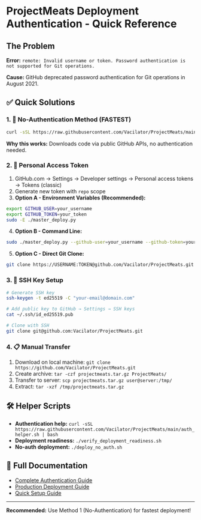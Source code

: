 # ProjectMeats Deployment Authentication - Quick Reference

## The Problem

**Error:** `remote: Invalid username or token. Password authentication is not supported for Git operations.`

**Cause:** GitHub deprecated password authentication for Git operations in August 2021.

## ✅ Quick Solutions

### 1. 🚀 No-Authentication Method (FASTEST)
```bash
curl -sSL https://raw.githubusercontent.com/Vacilator/ProjectMeats/main/deploy_no_auth.sh | sudo bash
```
**Why this works:** Downloads code via public GitHub APIs, no authentication needed.

### 2. 🔑 Personal Access Token
1. GitHub.com → Settings → Developer settings → Personal access tokens → Tokens (classic)
2. Generate new token with `repo` scope
3. **Option A - Environment Variables (Recommended):**
```bash
export GITHUB_USER=your_username
export GITHUB_TOKEN=your_token
sudo -E ./master_deploy.py
```
4. **Option B - Command Line:**
```bash
sudo ./master_deploy.py --github-user=your_username --github-token=your_token
```
5. **Option C - Direct Git Clone:**
```bash
git clone https://USERNAME:TOKEN@github.com/Vacilator/ProjectMeats.git
```

### 3. 🔐 SSH Key Setup
```bash
# Generate SSH key
ssh-keygen -t ed25519 -C "your-email@domain.com"

# Add public key to GitHub → Settings → SSH keys
cat ~/.ssh/id_ed25519.pub

# Clone with SSH
git clone git@github.com:Vacilator/ProjectMeats.git
```

### 4. 📋 Manual Transfer
1. Download on local machine: `git clone https://github.com/Vacilator/ProjectMeats.git`
2. Create archive: `tar -czf projectmeats.tar.gz ProjectMeats/`
3. Transfer to server: `scp projectmeats.tar.gz user@server:/tmp/`
4. Extract: `tar -xzf /tmp/projectmeats.tar.gz`

## 🛠️ Helper Scripts

- **Authentication help:** `curl -sSL https://raw.githubusercontent.com/Vacilator/ProjectMeats/main/auth_helper.sh | bash`
- **Deployment readiness:** `./verify_deployment_readiness.sh`
- **No-auth deployment:** `./deploy_no_auth.sh`

## 📖 Full Documentation

- [Complete Authentication Guide](docs/deployment_authentication_guide.md)
- [Production Deployment Guide](docs/production_deployment.md)
- [Quick Setup Guide](docs/production_setup_guide.md)

---
**Recommended:** Use Method 1 (No-Authentication) for fastest deployment!